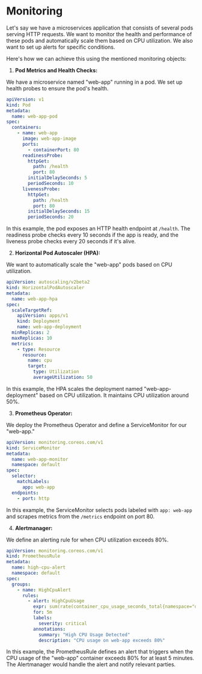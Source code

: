 # Monitoring

Let's say we have a microservices application that consists of several pods serving HTTP requests. We want to monitor the health and performance of these pods and automatically scale them based on CPU utilization. We also want to set up alerts for specific conditions.

Here's how we can achieve this using the mentioned monitoring objects:

1. **Pod Metrics and Health Checks:**

We have a microservice named "web-app" running in a pod. We set up health probes to ensure the pod's health.

```yaml
apiVersion: v1
kind: Pod
metadata:
  name: web-app-pod
spec:
  containers:
    - name: web-app
      image: web-app-image
      ports:
        - containerPort: 80
      readinessProbe:
        httpGet:
          path: /health
          port: 80
        initialDelaySeconds: 5
        periodSeconds: 10
      livenessProbe:
        httpGet:
          path: /health
          port: 80
        initialDelaySeconds: 15
        periodSeconds: 20
```

In this example, the pod exposes an HTTP health endpoint at `/health`. The readiness probe checks every 10 seconds if the app is ready, and the liveness probe checks every 20 seconds if it's alive.

2. **Horizontal Pod Autoscaler (HPA):**

We want to automatically scale the "web-app" pods based on CPU utilization.

```yaml
apiVersion: autoscaling/v2beta2
kind: HorizontalPodAutoscaler
metadata:
  name: web-app-hpa
spec:
  scaleTargetRef:
    apiVersion: apps/v1
    kind: Deployment
    name: web-app-deployment
  minReplicas: 2
  maxReplicas: 10
  metrics:
    - type: Resource
      resource:
        name: cpu
        target:
          type: Utilization
          averageUtilization: 50
```

In this example, the HPA scales the deployment named "web-app-deployment" based on CPU utilization. It maintains CPU utilization around 50%.

3. **Prometheus Operator:**

We deploy the Prometheus Operator and define a ServiceMonitor for our "web-app."

```yaml
apiVersion: monitoring.coreos.com/v1
kind: ServiceMonitor
metadata:
  name: web-app-monitor
  namespace: default
spec:
  selector:
    matchLabels:
      app: web-app
  endpoints:
    - port: http
```

In this example, the ServiceMonitor selects pods labeled with `app: web-app` and scrapes metrics from the `/metrics` endpoint on port 80.

4. **Alertmanager:**

We define an alerting rule for when CPU utilization exceeds 80%.

```yaml
apiVersion: monitoring.coreos.com/v1
kind: PrometheusRule
metadata:
  name: high-cpu-alert
  namespace: default
spec:
  groups:
    - name: HighCpuAlert
      rules:
        - alert: HighCpuUsage
          expr: sum(rate(container_cpu_usage_seconds_total{namespace="default", container="web-app"}[5m])) > 0.8
          for: 5m
          labels:
            severity: critical
          annotations:
            summary: "High CPU Usage Detected"
            description: "CPU usage on web-app exceeds 80%"
```

In this example, the PrometheusRule defines an alert that triggers when the CPU usage of the "web-app" container exceeds 80% for at least 5 minutes. The Alertmanager would handle the alert and notify relevant parties.
